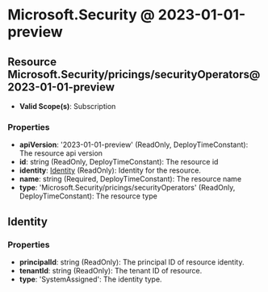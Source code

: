# Microsoft.Security @ 2023-01-01-preview

## Resource Microsoft.Security/pricings/securityOperators@2023-01-01-preview
* **Valid Scope(s)**: Subscription
### Properties
* **apiVersion**: '2023-01-01-preview' (ReadOnly, DeployTimeConstant): The resource api version
* **id**: string (ReadOnly, DeployTimeConstant): The resource id
* **identity**: [Identity](#identity) (ReadOnly): Identity for the resource.
* **name**: string (Required, DeployTimeConstant): The resource name
* **type**: 'Microsoft.Security/pricings/securityOperators' (ReadOnly, DeployTimeConstant): The resource type

## Identity
### Properties
* **principalId**: string (ReadOnly): The principal ID of resource identity.
* **tenantId**: string (ReadOnly): The tenant ID of resource.
* **type**: 'SystemAssigned': The identity type.

